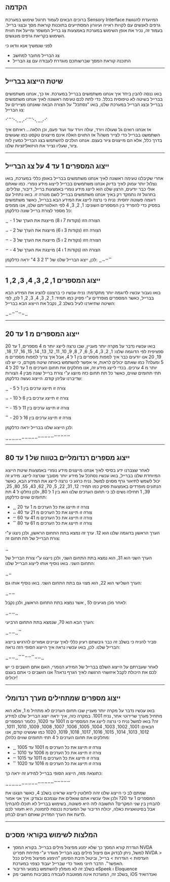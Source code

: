 ## הקדמה
ברוכים הבאים לעמוד תרגול שימוש במערכת Sensory Interface המיועדת להנגשת גרפים לאנשים עם לקויות ראייה ועיוורון המסתייעים בתוכנות קוראות מסך ובצגי ברייל.
בעמוד זה, נכיר את אופן השימוש במערכת באמצעות צג ברייל המשפר ומייעל את חווית השימוש בקריאת גרפים מונגשים.

לפני שנמשיך אנא וודאו כי
* צג הברייל מחובר למחשב 
* התוכנה קוראת המסך שברשותכם מוגדרת לעבודה עם צג הברייל

---

## שיטת הייצוג בברייל 
בואו ננסה להבין ביחד איך אנחנו משתמשים בברייל במערכת.
אז כך, אנחנו משתמשים בברייל בשיטה לא טיפוסית בכלל. כדי לתת לכם טעימה ראשונה לאיך אנחנו משתמשים בברייל ובצג הברייל במערכת שלנו, בואו "נסתכל" על הצורה הבאה שאנחנו מציירים על צג הברייל:

⠊⠉⠑⢄⣀⡠⠊⠉⠑⢄⣀⡠⠊

אז אנחנו רואים גל שעולה ויורד, עולה ויורד עוד ועוד פעם, וכן הלאה… ראיתם איך השתמשנו בברייל כדי לצייר משהו? אז התווים האלה אינם מייצגים טקסט כמו שעושים בדרך כלל, אלא הם מייצגים ציור בעצם. אנחנו הולכים להשתמש בצג הברייל כמעין לוח ציור, שעליו נצייר את הויזואליזציות שלנו.

---

## ייצוג המספרים 1 עד 4 על צג הברייל
אחרי שקיבלנו טעימה ראשונה לאיך אנחנו משתמשים בברייל באופן כללי במערכת, בואו נצלול יותר עמוק לאיך בדיוק אנחנו משתמשים בברייל לייצוג מידע נומרי.
כמו שאתם אולי כבר יודעים, הרצון שלנו הוא לייצג מידע נומרי באמצעות ברייל, דיבור, וצלילים.
בתרגול זה נתמקד רק באיך אנחנו משתמשים בברייל לשם מטרה זו.
בואו נתחיל עם דוגמה פשוטה יחסית: נניח כי נרצה לייצג את המידע הבא בברייל, כאשר משתמשים בפסיק כדי להפריד בין המספרים השונים:
1, 2, 3, 4
לפי האלגוריתם שלנו, אנו ממפים כל מספר לצורת ברייל שונה כדלקמן: 

⣀ - הצורה הזו (נקודות 7 ו 8) מייצגת את הערך של 1

⠤ - הצורה הזו (נקודות 3 ו 6) מייצגת את הערך של 2

⠒ - הצורה הזו (נקודות 2 ו 5) מייצגת את הערך של 3

⠒ - הצורה הזו (נקודות 1 ו 4) מייצגת את הערך של 4

לכן, ייצוג הברייל שלנו של "1 2 3 4" יראה כדלקמן:
⣀⠤⠒⠉

---

## ייצוג המספרים 1, 2, 3, 4, 3, 2, 1
בואו נעבור עכשיו לדוגמה יותר מתקדמת: נניח עכשיו כי ברצוננו להציג את המידע הבא בברייל, כאשר המספרים מופרדים ע"י פסיק כמו תמיד:
1, 2, 3, 4, 3, 2, 1
לכן, לפי השיטה שתיארנו לעיל בשלב 2, נקבל את הייצוג הבא בברייל:

⣀⠤⠒⠉⠒⠤⣀

---

## ייצוג המספרים מ 1 עד 20
בואו עכשיו נדבר על מקרה יותר מעניין, שבו נרצה לייצג יותר מ 4 מספרים, 1 עד 20 ספציפית לפי הדוגמה שלנו:
1, 2, 3, 4, 5, 6, 7, 8, 9, 10, 11, 12, 13, 14, 15, 16, 17, 18, 19, 20
אנו יודעים כבר איך למפות מספרים בין 1 ל 4, אבל איך צריך למפות מספרים מ 5 ומעלה? כמו שאתם יכולים לראות, אי אפשר להשתמש באותה שיטה מקודם, כי יש לנו יותר מ 4 ערכים.
בכדי לייצג מידע זה, אנו מחלקים את תחום הערכים מ 1 עד 20 ל 4 תתי תחומים שווים, כאשר כל תת תחום כזה מיוצג ע"י צורת ברייל שונה מבין 4 הצורות שדיברנו עליהן קודם. הייצוג נעשה כדלקמן:

⣀ - צורה זו תייצג ערכים בין 1 ל 5

⠤ - צורה זו תייצג ערכים בין 6 ל 10

⠒ - צורה זו תייצג ערכים בין 11 ל 15

⠉ - צורה זו תייצג ערכים בין 16 ל 20

לכן הייצוג שלנו בברייל יראה כדלקמן:

⣀⣀⣀⣀⣀⠤⠤⠤⠤⠤⠒⠒⠒⠒⠒⠉⠉⠉⠉⠉

---

## ייצוג מספרים רנדומליים בטווח של 1 עד 80
לאחר שצברנו ידע בסיסי לאיך אנחנו מייצגים מידע נומרי באמצעות שיטת הייצוג המיוחדת שלנו בברייל, בואו עכשיו נסתכל על מידע יותר מסובך שנרצה לייצג. מידע זה יכול לשמש לתיאור גרף מסוים למשל. 
נניח כרגע כי נרצה לייצג את המידע הבא, כאשר הנתונים מופרדים באמצעות פסיק כמו תמיד:
12, 31, 22, 5, 70, 62, 43, 55, 80, 25, 39, 1
תחילה נשים לב כי תחום הערכים שלנו הוא בין 1 ל 80, ולכן נחלקו ל 4 תת תחומים שווים כדלקמן:

* ⣀ צורה זו תייצג את כל הערכים מ 1 עד 20
* ⠤ צורה זו תייצג את כל הערכים מ 21 עד 40
* ⠒ צורה זו תייצג את כל הערכים מ 41 עד 60
* ⠉ צורה זו תייצג את כל הערכים מ 61 עד 80

הערך הראשון בדוגמה שלנו הוא 12. ערך זה נמצא בתת התחום הראשון, ולכן ניצגו ע"י צורת הברייל של תת תחום זה:

⣀

הערך השני הוא 31, הוא נמצא בתת התחום השני, ולכן נייצגו ע"י צורת הברייל של התחום השני. בואו נוסיף אותו לייצוג הברייל שלנו:

⣀⠤

הערך השלישי הוא 22, הוא מצוי גם בתת התחום השני. בואו נוסיף אותו גם:

⣀⠤⠤

לאחר מכן מגיעים ל5 , אשר נמצא בתת התחום הראשון, ולכן נקבל:

⣀⠤⠤⣀

הערך הבא הוא 70, שנמצא בתת התחום הרביעי:

⣀⠤⠤⣀⠉

סביר להניח כי בשלב זה כבר גיבשתם רעיון כללי לאיך עניינים אמורים להרגיש בייצוג הברייל שלנו. לכן, בואו עכשיו נראה איך הייצוג הסופי הזה נראה:

⣀⠤⠤⣀⠉⠉⠒⠒⠉⠤⠤⣀

לאחר שעברתם על הייצוג השלם בברייל של המידע הנומרי, האם אתם חושבים כי יש לכם את היכולת לקבל איזושהי הרגשה לאיך הגרף נראה? אנו חושבים כי אתם בעצם יכולים! 

---

## ייצוג מספרים שמתחילים מערך רנדומלי
בואו עכשיו נדבר על מקרה יותר מעניין שבו תחום הערכים לא מתחיל מ 1, אלא הוא מתחיל מערך שרירוטי אחר, נניח 1001. במקרה כזה, איך יראה ייצוג הברייל שלנו למידע זה? בואו למשל נניח כי נרצה לייצג את המספרים מ 1001 עד 1020, כלומר המספרים הבאים:
1001, 1002, 1003, 1004, 1005, 1006, 1007, 1008, 1009, 1010, 1011, 1012, 1013, 1014, 1015, 1016, 1017, 1018, 1019, 1020
כמו שעשינו קודם, אנו מחלקים את תחום הערכים ל 4 תתי תחומים שווים כלהלן:

* ⣀ צורה זו תייצג את כל הערכים מ 1001 עד 1005
* ⠤ צורה זו תייצג את כל הערכים מ 1006 עד 1010
* ⠒ צורה זו תייצג את כל הערכים מ 1011 עד 1015
* ⠉ צורה זו תייצג את כל הערכים מ 1016 עד 1020

כתוצאה מזה, הייצוג הסופי בברייל למידע זה יראה כך:

⣀⣀⣀⣀⣀⠤⠤⠤⠤⠤⠒⠒⠒⠒⠒⠉⠉⠉⠉⠉

שמתם לב כי הייצוג שלנו זהה לחלוטין לייצוג שראינו בשלב 4, כאשר הצגנו את המספרים 1 עד 20? ולכן אולי עכשיו אתם שואלים את עצמכם ובצדק: איך אני אמור להבחין בין שני המקרים? התשובה לזה היא פשוטה, בשימוש בברייל לא תוכלו להבחין! אבל בסיטואציות כאלה, יכולת הדיבור של המערכת נכנסת לתמונה, היא תעזור לכם לדעת את הערך המדויק שאתם רוצים לבחון.

---

## המלצות לשימוש בקוראי מסכים
* הגדרת קורא המסך כך שלא ימנע מפיצול מילים בברייל. בקורא המסך NVDA למשל, ניתן לבדוק אם פיצול מילים בצג הברייל מוגדר ע"י פתיחת תפריט NVDA > העדפות > הגדרות > ברייל, וביטול תיבת הסימון "הימנע מפיצול מילים ככל האפשר". הדבר חיוני מאוד כדי שברייל יעבוד כצפוי במערכת.
* בשלב זה לא מומלץ להשתמש במנועי הדיבור eSpeek ו Eloquence 
* בשלב זה, המערכת אינה ממוטבת לעבודה בסביבות מחשבי מק, iOS ואנדרואיד 
